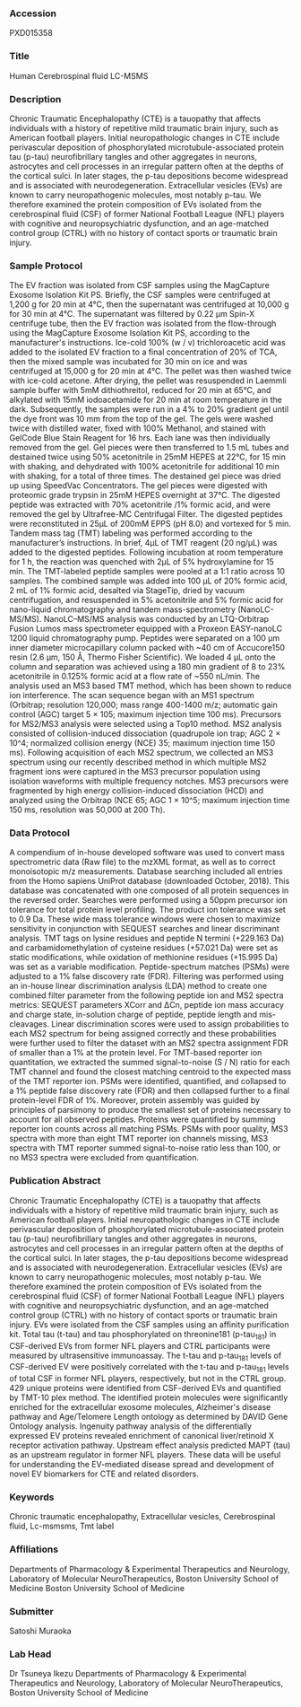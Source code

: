 ### Accession
PXD015358

### Title
Human Cerebrospinal fluid LC-MSMS

### Description
Chronic Traumatic Encephalopathy (CTE) is a tauopathy that affects individuals with a history of repetitive mild traumatic brain injury, such as American football players. Initial neuropathologic changes in CTE include perivascular deposition of phosphorylated microtubule-associated protein tau (p-tau) neurofibrillary tangles and other aggregates in neurons, astrocytes and cell processes in an irregular pattern often at the depths of the cortical sulci. In later stages, the p-tau depositions become widespread and is associated with neurodegeneration. Extracellular vesicles (EVs) are known to carry neuropathogenic molecules, most notably p-tau. We therefore examined the protein composition of EVs isolated from the cerebrospinal fluid (CSF) of former National Football League (NFL) players with cognitive and neuropsychiatric dysfunction, and an age-matched control group (CTRL) with no history of contact sports or traumatic brain injury.

### Sample Protocol
The EV fraction was isolated from CSF samples using the MagCapture Exosome Isolation Kit PS. Briefly, the CSF samples were centrifuged at 1,200 g for 20 min at 4°C, then the supernatant was centrifuged at 10,000 g for 30 min at 4°C. The supernatant was filtered by 0.22 μm Spin-X centrifuge tube, then the EV fraction was isolated from the flow-through using the MagCapture Exosome Isolation Kit PS, according to the manufacturer's instructions. Ice-cold 100% (w / v) trichloroacetic acid was added to the isolated EV fraction to a final concentration of 20% of TCA, then the mixed sample was incubated for 30 min on ice and was centrifuged at 15,000 g for 20 min at 4°C. The pellet was then washed twice with ice-cold acetone. After drying, the pellet was resuspended in Laemmli sample buffer with 5mM dithiothreitol, reduced for 20 min at 65°C, and alkylated with 15mM iodoacetamide for 20 min at room temperature in the dark. Subsequently, the samples were run in a 4% to 20% gradient gel until the dye front was 10 mm from the top of the gel. The gels were washed twice with distilled water, fixed with 100% Methanol, and stained with GelCode Blue Stain Reagent for 16 hrs. Each lane was then individually removed from the gel. Gel pieces were then transferred to 1.5 mL tubes and destained twice using 50% acetonitrile in 25mM HEPES at 22°C, for 15 min with shaking, and dehydrated with 100% acetonitrile for additional 10 min with shaking, for a total of three times. The destained gel piece was dried up using SpeedVac Concentrators. The gel pieces were digested with proteomic grade trypsin in 25mM HEPES overnight at 37°C. The digested peptide was extracted with 70% acetonitrile /1% formic acid, and were removed the gel by Ultrafree-MC Centrifugal Filter. The digested peptides were reconstituted in 25μL of 200mM EPPS (pH 8.0) and vortexed for 5 min. Tandem mass tag (TMT) labeling was performed according to the manufacturer’s instructions. In brief, 4μL of TMT reagent (20 ng/μL) was added to the digested peptides. Following incubation at room temperature for 1 h, the reaction was quenched with 2μL of 5% hydroxylamine for 15 min. The TMT-labeled peptide samples were pooled at a 1:1 ratio across 10 samples. The combined sample was added into 100 μL of 20% formic acid, 2 mL of 1% formic acid, desalted via StageTip, dried by vacuum centrifugation, and resuspended in 5% acetonitrile and 5% formic acid for nano-liquid chromatography and tandem mass-spectrometry (NanoLC-MS/MS). NanoLC–MS/MS analysis was conducted by an LTQ-Orbitrap Fusion Lumos mass spectrometer equipped with a Proxeon EASY-nanoLC 1200 liquid chromatography pump. Peptides were separated on a 100 μm inner diameter microcapillary column packed with ~40 cm of Accucore150 resin (2.6 μm, 150 Å, Thermo Fisher Scientific). We loaded 4 μL onto the column and separation was achieved using a 180 min gradient of 8 to 23% acetonitrile in 0.125% formic acid at a flow rate of ~550 nL/min. The analysis used an MS3 based TMT method, which has been shown to reduce ion interference. The scan sequence began with an MS1 spectrum (Orbitrap; resolution 120,000; mass range 400-1400 m/z; automatic gain control (AGC) target 5 × 105; maximum injection time 100 ms). Precursors for MS2/MS3 analysis were selected using a Top10 method. MS2 analysis consisted of collision-induced dissociation (quadrupole ion trap; AGC 2 × 10^4; normalized collision energy (NCE) 35; maximum injection time 150 ms). Following acquisition of each MS2 spectrum, we collected an MS3 spectrum using our recently described method in which multiple MS2 fragment ions were captured in the MS3 precursor population using isolation waveforms with multiple frequency notches. MS3 precursors were fragmented by high energy collision-induced dissociation (HCD) and analyzed using the Orbitrap (NCE 65; AGC 1 × 10^5; maximum injection time 150 ms, resolution was 50,000 at 200 Th).

### Data Protocol
A compendium of in-house developed software was used to convert mass spectrometric data (Raw file) to the mzXML format, as well as to correct monoisotopic m/z measurements. Database searching included all entries from the Homo sapiens UniProt database (downloaded October, 2018). This database was concatenated with one composed of all protein sequences in the reversed order. Searches were performed using a 50ppm precursor ion tolerance for total protein level profiling. The product ion tolerance was set to 0.9 Da. These wide mass tolerance windows were chosen to maximize sensitivity in conjunction with SEQUEST searches and linear discriminant analysis. TMT tags on lysine residues and peptide N termini (+229.163 Da) and carbamidomethylation of cysteine residues (+57.021 Da) were set as static modifications, while oxidation of methionine residues (+15.995 Da) was set as a variable modification. Peptide-spectrum matches (PSMs) were adjusted to a 1% false discovery rate (FDR). Filtering was performed using an in-house linear discrimination analysis (LDA) method to create one combined filter parameter from the following peptide ion and MS2 spectra metrics: SEQUEST parameters XCorr and ΔCn, peptide ion mass accuracy and charge state, in-solution charge of peptide, peptide length and mis-cleavages. Linear discrimination scores were used to assign probabilities to each MS2 spectrum for being assigned correctly and these probabilities were further used to filter the dataset with an MS2 spectra assignment FDR of smaller than a 1% at the protein level. For TMT-based reporter ion quantitation, we extracted the summed signal-to-noise (S / N) ratio for each TMT channel and found the closest matching centroid to the expected mass of the TMT reporter ion. PSMs were identified, quantified, and collapsed to a 1% peptide false discovery rate (FDR) and then collapsed further to a final protein-level FDR of 1%. Moreover, protein assembly was guided by principles of parsimony to produce the smallest set of proteins necessary to account for all observed peptides. Proteins were quantified by summing reporter ion counts across all matching PSMs. PSMs with poor quality, MS3 spectra with more than eight TMT reporter ion channels missing, MS3 spectra with TMT reporter summed signal-to-noise ratio less than 100, or no MS3 spectra were excluded from quantification.

### Publication Abstract
Chronic Traumatic Encephalopathy (CTE) is a tauopathy that affects individuals with a history of repetitive mild traumatic brain injury, such as American football players. Initial neuropathologic changes in CTE include perivascular deposition of phosphorylated microtubule-associated protein tau (p-tau) neurofibrillary tangles and other aggregates in neurons, astrocytes and cell processes in an irregular pattern often at the depths of the cortical sulci. In later stages, the p-tau depositions become widespread and is associated with neurodegeneration. Extracellular vesicles (EVs) are known to carry neuropathogenic molecules, most notably p-tau. We therefore examined the protein composition of EVs isolated from the cerebrospinal fluid (CSF) of former National Football League (NFL) players with cognitive and neuropsychiatric dysfunction, and an age-matched control group (CTRL) with no history of contact sports or traumatic brain injury. EVs were isolated from the CSF samples using an affinity purification kit. Total tau (t-tau) and tau phosphorylated on threonine181 (p-tau<sub>181</sub>) in CSF-derived EVs from former NFL players and CTRL participants were measured by ultrasensitive immunoassay. The t-tau and p-tau<sub>181</sub> levels of CSF-derived EV were positively correlated with the t-tau and p-tau<sub>181</sub> levels of total CSF in former NFL players, respectively, but not in the CTRL group. 429 unique proteins were identified from CSF-derived EVs and quantified by TMT-10 plex method. The identified protein molecules were significantly enriched for the extracellular exosome molecules, Alzheimer's disease pathway and Age/Telomere Length ontology as determined by DAVID Gene Ontology analysis. Ingenuity pathway analysis of the differentially expressed EV proteins revealed enrichment of canonical liver/retinoid X receptor activation pathway. Upstream effect analysis predicted MAPT (tau) as an upstream regulator in former NFL players. These data will be useful for understanding the EV-mediated disease spread and development of novel EV biomarkers for CTE and related disorders.

### Keywords
Chronic traumatic encephalopathy, Extracellular vesicles, Cerebrospinal fluid, Lc-msmsms, Tmt label

### Affiliations
Departments of Pharmacology & Experimental Therapeutics and Neurology, Laboratory of Molecular NeuroTherapeutics, Boston University School of Medicine
Boston University School of Medicine

### Submitter
Satoshi Muraoka

### Lab Head
Dr Tsuneya Ikezu
Departments of Pharmacology & Experimental Therapeutics and Neurology, Laboratory of Molecular NeuroTherapeutics, Boston University School of Medicine


